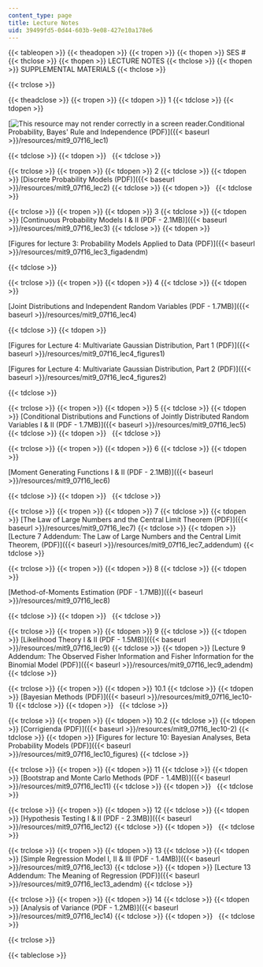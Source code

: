 ```yaml
---
content_type: page
title: Lecture Notes
uid: 39499fd5-0d44-603b-9e08-427e10a178e6
---
```


{{< tableopen >}}
{{< theadopen >}}
{{< tropen >}}
{{< thopen >}}
SES #
{{< thclose >}}
{{< thopen >}}
LECTURE NOTES
{{< thclose >}}
{{< thopen >}}
SUPPLEMENTAL MATERIALS
{{< thclose >}}

{{< trclose >}}

{{< theadclose >}}
{{< tropen >}}
{{< tdopen >}}
1
{{< tdclose >}}
{{< tdopen >}}


[![This resource may not render correctly in a screen reader.](/images/inacessible.gif)Conditional Probability, Bayes' Rule and Independence (PDF)]({{< baseurl >}}/resources/mit9_07f16_lec1)


{{< tdclose >}}
{{< tdopen >}}
 
{{< tdclose >}}

{{< trclose >}}
{{< tropen >}}
{{< tdopen >}}
2
{{< tdclose >}}
{{< tdopen >}}
[Discrete Probability Models (PDF)]({{< baseurl >}}/resources/mit9_07f16_lec2)
{{< tdclose >}}
{{< tdopen >}}
 
{{< tdclose >}}

{{< trclose >}}
{{< tropen >}}
{{< tdopen >}}
3
{{< tdclose >}}
{{< tdopen >}}
[Continuous Probability Models I & II (PDF - 2.1MB)]({{< baseurl >}}/resources/mit9_07f16_lec3)
{{< tdclose >}}
{{< tdopen >}}


[Figures for lecture 3: Probability Models Applied to Data (PDF)]({{< baseurl >}}/resources/mit9_07f16_lec3_figadendm)


{{< tdclose >}}

{{< trclose >}}
{{< tropen >}}
{{< tdopen >}}
4
{{< tdclose >}}
{{< tdopen >}}


[Joint Distributions and Independent Random Variables (PDF - 1.7MB)]({{< baseurl >}}/resources/mit9_07f16_lec4)


{{< tdclose >}}
{{< tdopen >}}


[Figures for Lecture 4: Multivariate Gaussian Distribution, Part 1 (PDF)]({{< baseurl >}}/resources/mit9_07f16_lec4_figures1)

[Figures for Lecture 4: Multivariate Gaussian Distribution, Part 2 (PDF)]({{< baseurl >}}/resources/mit9_07f16_lec4_figures2)


{{< tdclose >}}

{{< trclose >}}
{{< tropen >}}
{{< tdopen >}}
5
{{< tdclose >}}
{{< tdopen >}}
[Conditional Distributions and Functions of Jointly Distributed Random Variables I & II (PDF - 1.7MB)]({{< baseurl >}}/resources/mit9_07f16_lec5)
{{< tdclose >}}
{{< tdopen >}}
 
{{< tdclose >}}

{{< trclose >}}
{{< tropen >}}
{{< tdopen >}}
6
{{< tdclose >}}
{{< tdopen >}}


[Moment Generating Functions I & II (PDF - 2.1MB)]({{< baseurl >}}/resources/mit9_07f16_lec6)


{{< tdclose >}}
{{< tdopen >}}
 
{{< tdclose >}}

{{< trclose >}}
{{< tropen >}}
{{< tdopen >}}
7
{{< tdclose >}}
{{< tdopen >}}
[The Law of Large Numbers and the Central Limit Theorem (PDF)]({{< baseurl >}}/resources/mit9_07f16_lec7)
{{< tdclose >}}
{{< tdopen >}}
[Lecture 7 Addendum: The Law of Large Numbers and the Central Limit Theorem, (PDF)]({{< baseurl >}}/resources/mit9_07f16_lec7_addendum)
{{< tdclose >}}

{{< trclose >}}
{{< tropen >}}
{{< tdopen >}}
8
{{< tdclose >}}
{{< tdopen >}}


[Method-of-Moments Estimation (PDF - 1.7MB)]({{< baseurl >}}/resources/mit9_07f16_lec8)


{{< tdclose >}}
{{< tdopen >}}
 
{{< tdclose >}}

{{< trclose >}}
{{< tropen >}}
{{< tdopen >}}
9
{{< tdclose >}}
{{< tdopen >}}
[Likelihood Theory I & II (PDF - 1.5MB)]({{< baseurl >}}/resources/mit9_07f16_lec9)
{{< tdclose >}}
{{< tdopen >}}
[Lecture 9 Addendum: The Observed Fisher Information and Fisher Information for the Binomial Model (PDF)]({{< baseurl >}}/resources/mit9_07f16_lec9_adendm)
{{< tdclose >}}

{{< trclose >}}
{{< tropen >}}
{{< tdopen >}}
10.1
{{< tdclose >}}
{{< tdopen >}}
[Bayesian Methods (PDF)]({{< baseurl >}}/resources/mit9_07f16_lec10-1)
{{< tdclose >}}
{{< tdopen >}}
 
{{< tdclose >}}

{{< trclose >}}
{{< tropen >}}
{{< tdopen >}}
10.2
{{< tdclose >}}
{{< tdopen >}}
[Corrigienda (PDF)]({{< baseurl >}}/resources/mit9_07f16_lec10-2)
{{< tdclose >}}
{{< tdopen >}}
[Figures for lecture 10: Bayesian Analyses, Beta Probability Models (PDF)]({{< baseurl >}}/resources/mit9_07f16_lec10_figures)
{{< tdclose >}}

{{< trclose >}}
{{< tropen >}}
{{< tdopen >}}
11
{{< tdclose >}}
{{< tdopen >}}
[Bootstrap and Monte Carlo Methods (PDF - 1.4MB)]({{< baseurl >}}/resources/mit9_07f16_lec11)
{{< tdclose >}}
{{< tdopen >}}
 
{{< tdclose >}}

{{< trclose >}}
{{< tropen >}}
{{< tdopen >}}
12
{{< tdclose >}}
{{< tdopen >}}
[Hypothesis Testing I & II (PDF - 2.3MB)]({{< baseurl >}}/resources/mit9_07f16_lec12)
{{< tdclose >}}
{{< tdopen >}}
 
{{< tdclose >}}

{{< trclose >}}
{{< tropen >}}
{{< tdopen >}}
13
{{< tdclose >}}
{{< tdopen >}}
[Simple Regression Model I, II & III (PDF - 1.4MB)]({{< baseurl >}}/resources/mit9_07f16_lec13)
{{< tdclose >}}
{{< tdopen >}}
[Lecture 13 Addendum: The Meaning of Regression (PDF)]({{< baseurl >}}/resources/mit9_07f16_lec13_adendm)
{{< tdclose >}}

{{< trclose >}}
{{< tropen >}}
{{< tdopen >}}
14
{{< tdclose >}}
{{< tdopen >}}
[Analysis of Variance (PDF - 1.2MB)]({{< baseurl >}}/resources/mit9_07f16_lec14)
{{< tdclose >}}
{{< tdopen >}}
 
{{< tdclose >}}

{{< trclose >}}

{{< tableclose >}}